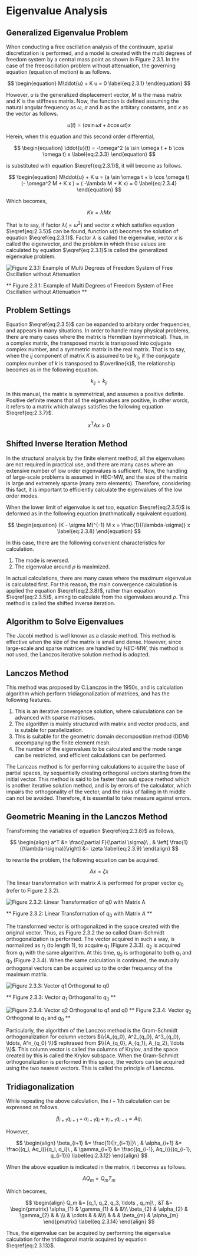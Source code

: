 <script type="text/x-mathjax-config">
MathJax.Hub.Config({
  tex2jax: {
    inlineMath: [['$','$'], ['\\(','\\)']],
    processEscapes: true
  },
  TeX: {
    equationNumbers: {
      autoNumber: "AMS"
    }
  },
  CommonHTML: { matchFontHeight: true },
  displayAlign: "center"
});
</script>
<script async src="https://cdn.mathjax.org/mathjax/latest/MathJax.js?config=TeX-AMS_CHTML"></script>

# Eigenvalue Analysis

## Generalized Eigenvalue Problem

When conducting a free oscillation analysis of the continuum, spatial discretization is performed, and a model is created with the multi degrees of freedom system by a central mass point as shown in Figure 2.3.1. In the case of the freeoscillation problem without attenuation, the governing equation (equation of motion) is as follows.

$$
\begin{equation}
M\ddot{u} + K u = 0
\label{eq:2.3.1}
\end{equation}
$$

However, $u$ is the generalized displacement vector, $M$ is the mass matrix and $K$ is the stiffness matrix. Now, the function is defined assuming the natural angular frequency as $\omega$, $a$ and $b$ as the arbitary constants, and $x$ as the vector as follows.

$$
\begin{equation}
u(t) = (a \sin \omega t + b \cos \omega t ) x
\label{eq:2.3.2}
\end{equation}
$$

Herein, when this equation and this second order differential,

$$
\begin{equation}
\ddot{u}(t) = -\omega^2 (a \sin \omega t + b \cos \omega t) x
\label{eq:2.3.3}
\end{equation}
$$

is substituted with equation $\eqref{eq:2.3.1}$, it will become as follows.

$$
\begin{equation}
M\ddot{u} + K u = (a \sin \omega t + b \cos \omega t) (- \omega^2 M + K x ) =  ( -\lambda M + K x) = 0
\label{eq:2.3.4}
\end{equation}
$$

Which becomes,

$$
\begin{equation}
K x = \lambda M x
\label{eq:2.3.5}
\end{equation}
$$

That is to say, if factor $\lambda(=\omega^2)$ and vector $x$ which satisfies equation $\eqref{eq:2.3.5}$ can be found, function $u(t)$ becomes the solution of equation $\eqref{eq:2.3.1}$. Factor $\lambda$ is called the eigenvalue, vector $x$ is called the eigenvector, and the problem in which these values are calculated by equation $\eqref{eq:2.3.1}$ is called the generalized eigenvalue problem.

![Figure 2.3.1: Example of Multi Degrees of Freedom System of Free Oscillation without Attenuation](media/image05_01.png)

** Figure 2.3.1: Example of Multi Degrees of Freedom System of Free Oscillation without Attenuation **

## Problem Settings

Equation $\eqref{eq:2.3.5}$ can be expanded to arbitary order frequencies, and appears in many situations. In order to handle many physical problems, there are many cases where the matrix is Hermitian (symmetrical). Thus, in a complex matrix, the transposed matrix is transposed into cojugate complex number, and a symmetric matrix in the real matrix. That is to say, when the $ij$ component of matrix $K$ is assumed to be $k_{ij}$, if the conjugate complex number of $k$ is transposed to $\overline{k}$, the relationship becomes as in the following equation.

$$
\begin{equation}
k_{ij} = \bar{k}_{ji}
\label{eq:2.3.6}
\end{equation}
$$

In this manual, the matrix is symmetrical, and assumes a positive definite. Positive definite means that all the eigenvalues are positive, in other words, it refers to a matrix which always satisfies the following equation $\eqref{eq:2.3.7}$.

$$
\begin{equation}
x^\mathrm{T} A x > 0
\label{eq:2.3.7}
\end{equation}
$$

## Shifted Inverse Iteration Method

In the structural analysis by the finite element method, all the eigenvalues are not required in practical use, and there are many cases where an extensive number of low order eigenvalues is sufficient. Now, the handling of large-scale problems is assumed in HEC-MW, and the size of the matrix is large and extremely sparse (many zero elements). Therefore, considering this fact, it is important to efficiently calculate the eigenvalues of the low order modes.

When the lower limit of eigenvalue is set too, equation $\eqref{eq:2.3.5}$ is deformed as in the following equation (mathmatically equivalent equation).

$$
\begin{equation}
(K - \sigma M)^{-1} M x = \frac{1}{(\lambda-\sigma)} x
\label{eq:2.3.8}
\end{equation}
$$

In this case, there are the following convenient characteristics for calculation.

  1. The mode is reversed.
  2. The eigenvalue around $\rho$ is maximized.

In actual calculations, there are many cases where the maximum eigenvalue is calculated first. For this reason, the main convergence calculation is applied the equation $\eqref{eq:2.3.8}$, rather than equation $\eqref{eq:2.3.5}$, aiming to calculate from the eigenvalues around $\rho$. This method is called the shifted inverse iteration.

## Algorithm to Solve Eigenvalues

The Jacobi method is well known as a classic method. This method is effective when the size of the matrix is small and dense. However, since large-scale and sparse matrices are handled by *HEC-MW*, this method is not used, the Lanczos iterative solution method is adopted.

## Lanczos Method

This method was proposed by C.Lanczos in the 1950s, and is calculation algorithm which perform tridiagonalization of matrices, and has the following features.

  1. This is an iterative convergence solution, where caluculations can be advanced with sparse matricses.
  2. The algorithm is mainly structured with matrix and vector products, and is sutable for parallelization.
  3. This is suitable for the geometric domain decomposition method (DDM) accompanying the finite element mesh.
  4. The number of the eigenvalues to be calculated and the mode range can be restricted, and efficient calculations can be performed.

The Lanczos method is for performing calculations to acquire the base of partial spaces, by sequentially creating orthogonal vectors starting from the initial vector. This method is said to be faster than sub space method which is another iterative solution method, and is by errors of the calculator, which impairs the orthogonality of the vector, and the risks of failing in th middle can not be avoided. Therefore, it is essential to take measure against errors.

## Geometric Meaning in the Lanczos Method

Transforming the variables of equation $\eqref{eq:2.3.8}$ as follows,

$$
\begin{align}
  a^T &= \frac{\partial F}{\partial \sigma}\ ,
& \left[ \frac{1}{(\lambda-\sigma)}\right] &= \zeta
\label{eq:2.3.9}
\end{align}
$$

to rewrite the problem, the following equation can be acquired.

$$
\begin{equation}
A x = \zeta x
\label{eq:2.3.10}
\end{equation}
$$

The linear transformation with matrix $A$ is performed for proper vector $q_0$ (refer to Figure 2.3.2).

![Figure 2.3.2: Linear Transformation of q0 with Matrix A](media/image05_02.png)

** Figure 2.3.2: Linear Transformation of $q_0$ with Matrix $A$ **

The transformed vector is orthogonalized in the space created with the original vector. Thus, as Figure 2.3.2 the so called Gram-Schmidt orthogonalization is performed. The vector acquired in such a way, is normalized as $r_1$ (to length 1), to acquire $q_1$ (Figure 2.3.3). $q_2$ is acquired from $q_1$ with the same algorithm. At this time, $q_2$ is orthogonal to both $q_1$ and $q_0$ (Figure 2.3.4). When the same calculation is continued, the mutually orthogonal vectors can be acquired up to the order frequency of the maximum matrix.

![Figure 2.3.3: Vector q1 Orthogonal to q0](media/image05_03.png)

** Figure 2.3.3: Vector $q_1$ Orthogonal to $q_0$ **

![Figure 2.3.4: Vector q2 Orthogonal to q1 and q0](media/image05_04.png)
** Figure 2.3.4: Vector $q_2$ Orthogonal to $q_1$ and $q_0$ **

Particularly, the algorithm of the Lanczos method is the Gram-Schmidt orthogonalization for column vectors $\\{A_{q_0}, A^2_{q_0}, A^3_{q_0}, \ldots, A^n_{q_0} \\}$ rephrased from $\\{A_{q_0}, A_{q_1}, A_{q_2}, \ldots \\}$. This column vector is called the columns of Krylov, and the space created by this is called the Krylov subspace. When the Gram-Schmidt orthogonalization is performed in this space, the vectors can be acquired using the two nearest vectors. This is called the principle of Lanczos.

## Tridiagonalization

While repeating the above calculation, the $i + 1$th calculation can be expressed as follows.

$$
\begin{equation}
\beta_{i+1} q_{i+1} + \alpha_{i+1} q_{i} + \gamma_{i+1} q_{i-1} = Aq_{i}
\label{eq:2.3.11}
\end{equation}
$$

However,

$$
\begin{align}
  \beta_{i+1} &= \frac{1}{|r_{i+1}|}\ ,
& \alpha_{i+1} &= \frac{(q_i, Aq_i)}{q_i, q_i}\ ,
& \gamma_{i+1} &= \frac{(q_{i-1}, Aq_i)}{(q_{i-1}, q_{i-1})}
\label{eq:2.3.12}
\end{align}
$$

When the above equation is indicated in the matrix, it becomes as follows.

$$
\begin{equation}
AQ_m = Q_m T_m
\label{eq:2.3.13}
\end{equation}
$$

Which becomes, 

$$
\begin{align}
Q_m &= [q_1, q_2, q_3, \ldots , q_m]\ ,
&T &=
  \begin{pmatrix}
  \alpha_{1} & \gamma_{1} & & &\\\
  \beta_{2}  & \alpha_{2} & \gamma_{2} & &  \\\
             & \cdots & & &\\\
  & & & \beta_{m} & \alpha_{m}
  \end{pmatrix}
\label{eq:2.3.14}
\end{align}
$$

Thus, the eigenvalue can be acquired by performing the eigenvalue calculation for the tridiagonal matrix acquired by equation $\eqref{eq:2.3.13}$.
